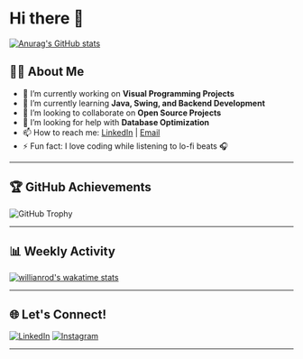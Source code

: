 # Hi there 👋

[![Anurag's GitHub stats](https://github-readme-stats.vercel.app/api?username=nbyl26)](https://github.com/nbyl26/github-readme-stats)

## 👩‍💻 About Me
- 🔭 I’m currently working on **Visual Programming Projects**
- 🌱 I’m currently learning **Java, Swing, and Backend Development**
- 👯 I’m looking to collaborate on **Open Source Projects**
- 🤔 I’m looking for help with **Database Optimization**
- 📫 How to reach me: [LinkedIn](https://linkedin.com/in/nabilpasha) | [Email](mailto:nabilpasha230606@gmail.com)
- ⚡ Fun fact: I love coding while listening to lo-fi beats 🎧

---

## 🏆 GitHub Achievements
![GitHub Trophy](https://github-profile-trophy.vercel.app/?username=nbyl26&theme=onedark&row=1&column=6)

---

## 📊 Weekly Activity
[![willianrod's wakatime stats](https://github-readme-stats.vercel.app/api/wakatime?username=nbyl26)](https://wakatime.com/@nbyl26)


---

## 🌐 Let's Connect!
[![LinkedIn](https://img.shields.io/badge/LinkedIn-blue?style=flat&logo=linkedin&logoColor=white)](https://linkedin.com/in/nabilpasha)
[![Instagram](https://img.shields.io/badge/Instagram-1DA1F2?style=flat&logo=instagram&logoColor=white)](https://instagram.com/nbyl.26)

---

<!-- Additional custom sections if needed -->

